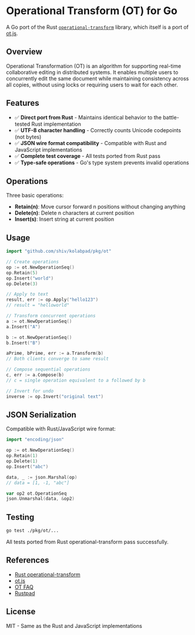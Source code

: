 # Operational Transform (OT) for Go

A Go port of the Rust [`operational-transform`](https://github.com/spebern/operational-transform-rs) library, which itself is a port of [ot.js](https://github.com/Operational-Transformation/ot.js).

## Overview

Operational Transformation (OT) is an algorithm for supporting real-time collaborative editing in distributed systems. It enables multiple users to concurrently edit the same document while maintaining consistency across all copies, without using locks or requiring users to wait for each other.

## Features

- ✅ **Direct port from Rust** - Maintains identical behavior to the battle-tested Rust implementation
- ✅ **UTF-8 character handling** - Correctly counts Unicode codepoints (not bytes)
- ✅ **JSON wire format compatibility** - Compatible with Rust and JavaScript implementations
- ✅ **Complete test coverage** - All tests ported from Rust pass
- ✅ **Type-safe operations** - Go's type system prevents invalid operations

## Operations

Three basic operations:

- **Retain(n)**: Move cursor forward n positions without changing anything
- **Delete(n)**: Delete n characters at current position
- **Insert(s)**: Insert string at current position

## Usage

```go
import "github.com/shiv/kolabpad/pkg/ot"

// Create operations
op := ot.NewOperationSeq()
op.Retain(5)
op.Insert("world")
op.Delete(3)

// Apply to text
result, err := op.Apply("hello123")
// result = "helloworld"

// Transform concurrent operations
a := ot.NewOperationSeq()
a.Insert("A")

b := ot.NewOperationSeq()
b.Insert("B")

aPrime, bPrime, err := a.Transform(b)
// Both clients converge to same result

// Compose sequential operations
c, err := a.Compose(b)
// c = single operation equivalent to a followed by b

// Invert for undo
inverse := op.Invert("original text")
```

## JSON Serialization

Compatible with Rust/JavaScript wire format:

```go
import "encoding/json"

op := ot.NewOperationSeq()
op.Retain(1)
op.Delete(1)
op.Insert("abc")

data, _ := json.Marshal(op)
// data = [1, -1, "abc"]

var op2 ot.OperationSeq
json.Unmarshal(data, &op2)
```

## Testing

```bash
go test ./pkg/ot/...
```

All tests ported from Rust operational-transform pass successfully.

## References

- [Rust operational-transform](https://github.com/spebern/operational-transform-rs)
- [ot.js](https://github.com/Operational-Transformation/ot.js)
- [OT FAQ](https://www3.ntu.edu.sg/scse/staff/czsun/projects/otfaq/)
- [Rustpad](https://github.com/ekzhang/rustpad)

## License

MIT - Same as the Rust and JavaScript implementations
